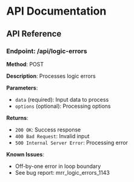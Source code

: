 # API Documentation

## API Reference

### Endpoint: /api/logic-errors

**Method**: POST

**Description**: Processes logic errors

**Parameters**:
- `data` (required): Input data to process
- `options` (optional): Processing options

**Returns**:
- `200 OK`: Success response
- `400 Bad Request`: Invalid input
- `500 Internal Server Error`: Processing error

**Known Issues**:
- Off-by-one error in loop boundary
- See bug report: mrr_logic_errors_1143
